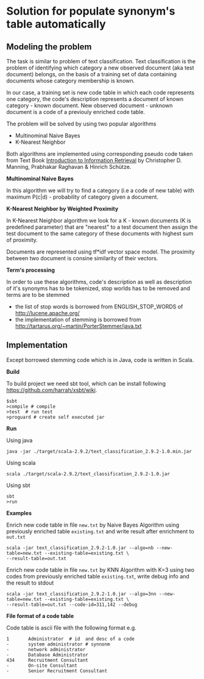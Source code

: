 # Solution for populate synonym's table automatically

## Modeling the problem

The task is similar to problem of text classification. Text classification is the problem of identifying
which category a new observed document (aka test document) belongs, on the basis of a training set of data 
containing documents whose category membership is known.

In our case, a training set is new code table in which each code represents one category, the code's 
description represents a document of known category - known document. New observed document - unknown document
is a code of a previouly enriched code table. 

The problem will be solved by using two popular algorithms 

* Multinominal Naive Bayes
* K-Nearest Neighbor

Both algorithms are implemented using corresponding pseudo code taken from Text Book [Introduction to 
Information Retrieval](http://nlp.stanford.edu/IR-book/) by Christopher D. Manning, Prabhakar Raghavan & Hinrich Schütze.
 
**Multinominal Naive Bayes**

In this algorithm we will try to find a category (i.e a code of new table) with maximum P(c|d) - probability of 
category given a document. 

**K-Nearest Neighbor by Weighted Proximity**

In K-Nearest Neighbor algorithm we look for a K - known documents (K is predefined parameter) that are "nearest" 
to a test document then assign the test document to the same category of these documents with highest sum of proximity. 

Documents are represented using tf*idf vector space model. The proximity between two document is consine similarity 
of their vectors. 

**Term's processing**

In order to use these algorithms, code's description as well as description of it's synonyms has to be tokenized, 
stop worlds has to be removed and terms are to be stemmed 

* the list of stop words is borrowed from ENGLISH_STOP_WORDS of http://lucene.apache.org/
* the implementation of stemming is borrowed from http://tartarus.org/~martin/PorterStemmer/java.txt 

## Implementation

Except borrowed stemming code which is in Java, code is written in Scala. 

**Build**

To build project we need sbt tool, which can be install following https://github.com/harrah/xsbt/wiki.

    $sbt
    >compile # compile
    >test  # run test
    >proguard # create self executed jar

**Run**

Using java

    java -jar ./target/scala-2.9.2/text_classification_2.9.2-1.0.min.jar

Using scala

    scala ./target/scala-2.9.2/text_classification_2.9.2-1.0.jar
    
Using sbt

    sbt
    >run

**Examples**

Enrich new code table in file `new.txt` by Naive Bayes Algorithm using previously enriched table `existing.txt` and write result after enrichment to `out.txt`

    scala -jar text_classification_2.9.2-1.0.jar --algo=nb --new-table=new.txt --existing-table=existing.txt \
    --result-table=out.txt 

Enrich new code table in file `new.txt` by KNN Algorithm with K=3 using two codes from previously enriched table `existing.txt`, write debug info and the result to stdout

    scala -jar text_classification_2.9.2-1.0.jar --algo=3nn --new-table=new.txt --existing-table=existing.txt \
    --result-table=out.txt --code-id=311,142 --debug

**File format of a code table**

Code table is ascii file with the following format e.g.

    1       Administrator  # id  and desc of a code
    -       system administrator # synnonm
    -       network administrator
    -       Database Administrator
    434     Recruitment Consultant
    -       On-site Consultant
    -       Senior Recruitment Consultant


